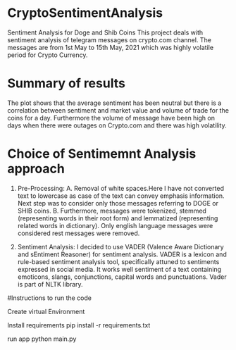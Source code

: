 # CryptoSentimentAnalysis
Sentiment Analysis for Doge and Shib Coins
 This project deals with sentiment analysis of telegram messages on crypto.com channel. The messages are from 1st May to 15th May, 2021 which was highly volatile period for Crypto 
 Currency.

# Summary of results
The plot shows that the average sentiment has been neutral but there is a correlation between sentiment and market value and volume of trade for the coins for a day. 
Furthermore the volume of message have been high on days when there were outages on Crypto.com and there was high volatility.

# Choice of Sentimemnt Analysis approach

1. Pre-Processing:
   A. Removal of white spaces.Here I have not converted text to lowercase as case of the text can convey emphasis information.
      Next step was to consider only those messages referring to DOGE or SHIB coins.
   B. Furthermore, messages were tokenized, stemmed (representing words in their root form) and lemmatized (representing related words in dictionary). 
      Only english language messages were considered rest messages were removed.
      
2. Sentiment Analysis:
   I decided to use VADER (Valence Aware Dictionary and sEntiment Reasoner) for sentiment analysis. VADER is a lexicon and rule-based sentiment analysis tool, specifically attuned 
   to sentiments expressed in social media.
   It works well sentiment of a text containing emoticons, slangs, conjunctions, capital words and punctuations. Vader is part of NLTK library.
   
#Instructions to run the code

Create virtual Environment

Install requirements pip install -r requirements.txt

run app python main.py
